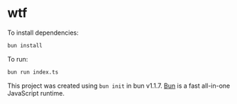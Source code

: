 # wtf

To install dependencies:

```bash
bun install
```

To run:

```bash
bun run index.ts
```

This project was created using `bun init` in bun v1.1.7. [Bun](https://bun.sh) is a fast all-in-one JavaScript runtime.
